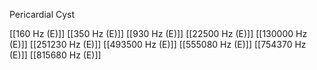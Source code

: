 Pericardial Cyst

[[160 Hz (E)]]
[[350 Hz (E)]]
[[930 Hz (E)]]
[[22500 Hz (E)]]
[[130000 Hz (E)]]
[[251230 Hz (E)]]
[[493500 Hz (E)]]
[[555080 Hz (E)]]
[[754370 Hz (E)]]
[[815680 Hz (E)]]